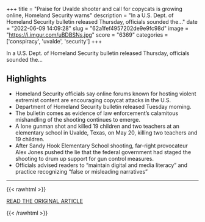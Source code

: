 +++
title = "Praise for Uvalde shooter and call for copycats is growing online, Homeland Security warns"
description = "In a U.S. Dept. of Homeland Security bulletin released Thursday, officials sounded the..."
date = "2022-06-09 14:09:28"
slug = "62a1fef4957202de9e9fc98d"
image = "https://i.imgur.com/uBDBSNs.jpg"
score = "6369"
categories = ['conspiracy', 'uvalde', 'security']
+++

In a U.S. Dept. of Homeland Security bulletin released Thursday, officials sounded the...

## Highlights

- Homeland Security officials say online forums known for hosting violent extremist content are encouraging copycat attacks in the U.S.
- Department of Homeland Security bulletin released Tuesday morning.
- The bulletin comes as evidence of law enforcement’s calamitous mishandling of the shooting continues to emerge.
- A lone gunman shot and killed 19 children and two teachers at an elementary school in Uvalde, Texas, on May 20, killing two teachers and 19 children.
- After Sandy Hook Elementary School shooting, far-right provocateur Alex Jones pushed the lie that the federal government had staged the shooting to drum up support for gun control measures.
- Officials advised readers to “maintain digital and media literacy” and practice recognizing “false or misleading narratives”

---

{{< rawhtml >}}
  <p class="article-category">
    <a target="_blank" href="https://www.chron.com/news/houston-texas/article/Uvalde-Texas-school-shooting-Salvador-Ramos-forum-17226232.php">READ THE ORIGINAL ARTICLE</a>
  </p>
{{< /rawhtml >}}
